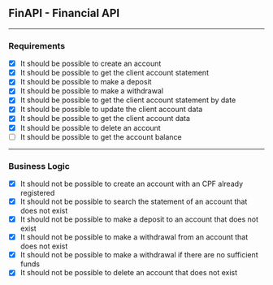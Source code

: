 ## FinAPI - Financial API

---

### Requirements

- [x] It should be possible to create an account
- [x] It should be possible to get the client account statement
- [x] It should be possible to make a deposit
- [x] It should be possible to make a withdrawal
- [x] It should be possible to get the client account statement by date
- [x] It should be possible to update the client account data
- [x] It should be possible to get the client account data
- [x] It should be possible to delete an account
- [ ] It should be possible to get the account balance

---

### Business Logic

- [x] It should not be possible to create an account with an CPF already registered
- [x] It should not be possible to search the statement of an account that does not exist
- [x] It should not be possible to make a deposit to an account that does not exist
- [x] It should not be possible to make a withdrawal from an account that does not exist
- [x] It should not be possible to make a withdrawal if there are no sufficient funds
- [x] It should not be possible to delete an account that does not exist